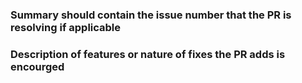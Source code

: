 ### Summary should contain the issue number that the PR is resolving if applicable
### Description of features or nature of fixes the PR adds is encourged
